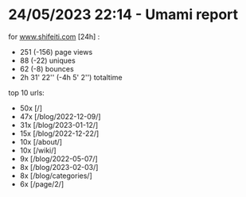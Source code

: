# 24/05/2023 22:14 - Umami report
for www.shifeiti.com [24h] :

 - 251 (-156) page views
 - 88 (-22) uniques
 - 62 (-8) bounces
 - 2h 31' 22'' (-4h 5' 2'') totaltime


top 10 urls:
 - 50x [/]
 - 47x [/blog/2022-12-09/]
 - 31x [/blog/2023-01-12/]
 - 15x [/blog/2022-12-22/]
 - 10x [/about/]
 - 10x [/wiki/]
 - 9x [/blog/2022-05-07/]
 - 8x [/blog/2023-02-03/]
 - 8x [/blog/categories/]
 - 6x [/page/2/]


